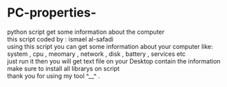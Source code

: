 # PC-properties-
python script get some information about the computer
<br>
this script coded by : ismael al-safadi
<br>
using this script you can get some information about your computer like:
<br>
system , cpu , meomary , network , disk , battery , services etc 
<br> 
just run it then you will get text file on your Desktop contain the information 
<br>
make sure to install all librarys on script 
<br>
thank you for using my tool ^__^ .

